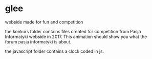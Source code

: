 # glee
webside made for fun and competition

the konkurs folder contains files created for competition from Pasja Informatyki webside in 2017. This animation should show you what the forum pasja informatyki is about.

the javascript folder contains a clock coded in js.
